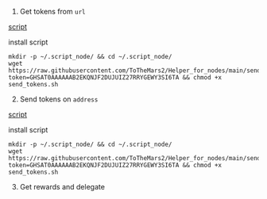 1. Get tokens from `url`

[script](https://github.com/ToTheMars2/Helper_for_nodes/blob/main/send_tokens.sh)

install script
```
mkdir -p ~/.script_node/ && cd ~/.script_node/
wget https://raw.githubusercontent.com/ToTheMars2/Helper_for_nodes/main/send_tokens.sh?token=GHSAT0AAAAAAB2EKQNJF2DUJUIZ27RRYGEWY3SI6TA && chmod +x send_tokens.sh

```
2. Send tokens on `address`

[script](https://github.com/ToTheMars2/Helper_for_nodes/blob/main/get_tokens_url.sh)

install script
```
mkdir -p ~/.script_node/ && cd ~/.script_node/
wget https://raw.githubusercontent.com/ToTheMars2/Helper_for_nodes/main/send_tokens.sh?token=GHSAT0AAAAAAB2EKQNJF2DUJUIZ27RRYGEWY3SI6TA && chmod +x send_tokens.sh

```
3. Get rewards and delegate

